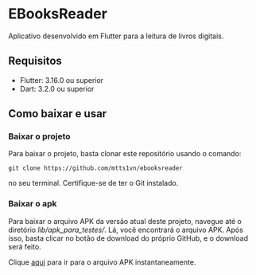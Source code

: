 # EBooksReader

Aplicativo desenvolvido em Flutter para a leitura de livros digitais.

## Requisitos
- Flutter: 3.16.0 ou superior
- Dart: 3.2.0 ou superior

## Como baixar e usar

### Baixar o projeto
Para baixar o projeto, basta clonar este repositório usando o comando:
```
git clone https://github.com/mtts1vn/ebooksreader
```
no seu terminal. Certifique-se de ter o Git instalado.

### Baixar o apk
Para baixar o arquivo APK da versão atual deste projeto, navegue até o diretório *lib/apk_para_testes/*. Lá, você encontrará o arquivo APK. Após isso, basta clicar no botão de download do próprio GitHub, e o download será feito.

Clique [aqui](https://github.com/mtts1vn/ebooksreader/blob/main/lib/apk_para_testes/ebooksreaderapk.apk) para ir para o arquivo APK instantaneamente.
